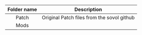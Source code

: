 | Folder name   | Description                                |
|:-------------:|:-------------:                             |
| Patch         | Original Patch files from the sovol github |
| Mods